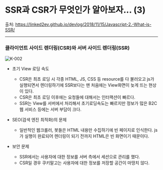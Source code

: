 # SSR과 CSR가 무엇인가 알아보자... (3)

출처: https://linked2ev.github.io/devlog/2018/11/15/Javascript-2.-What-is-SSR/

-----

### 클라이언트 사이드 렌더링(CSR)와 서버 사이드 렌더링(SSR)

![K-002](https://user-images.githubusercontent.com/52457180/97775111-5aae7780-1ba1-11eb-85d5-42bf5400d4e4.png)

- 초기 View 로딩 속도
  - CSR은 최초 로딩 시 각종 HTML, JS, CSS 등 resource를 다 불러오고 js가 실행되면서 렌더링하기에 SSR보다는 맨 처음에는 View화면이 늦게 뜨는 현상이 있다.
  - CSR은 최초 로딩 이후에는 요청들에 대해서는 인터랙션이 빠르다.
  - SSR는 View를 서버에서 처리해서 초기로딩속도는 빠르지만 정보가 많은 B2C 웹 서비스 등에는 서버 부담이 크다.

- SEO(검색 엔진 최적화)의 문제
  - 일반적인 웹크롤러, 봇들은 HTML 내용만 수집하기에 빈 페이지로 인식한다. js가 실행이 완료되어 렌더링이 되기 전까지 HTML은 빈 화면이기 때문이다.

- 보안 문제
  - SSR에서는 사용자에 대한 정보를 서버 측에서 세션으로 관리를 했다.
  - CSR일 경우 쿠키말고는 사용자에 대한 정보를 저장할 공간이 마땅치 않다.
